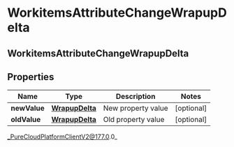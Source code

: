 # WorkitemsAttributeChangeWrapupDelta

## WorkitemsAttributeChangeWrapupDelta

## Properties

|Name | Type | Description | Notes|
|------------ | ------------- | ------------- | -------------|
| **newValue** | [**WrapupDelta**](WrapupDelta) | New property value | [optional] |
| **oldValue** | [**WrapupDelta**](WrapupDelta) | Old property value | [optional] |



_PureCloudPlatformClientV2@177.0.0_
